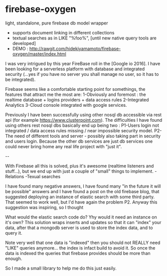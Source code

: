 # firebase-oxygen
light, standalone, pure firebase db model wrapper
- supports document linking in different collections
- textual searches as in LIKE "%foo%", [until new native query tools are developed]
- DEMO : http://rawgit.com/hidekiyamamoto/firebase-oxygen/master/index.html

I was very intrigued by this year FireBase roll in the [Google io 2016].
I have been looking for a serverless platform with database and integrated security (...yes if you have no server you shall manage no user, so it has to be integrated).

Firebase seems like a comfortable starting point for somethings, the features that attract me the most are:
1-Obviously and foremost : the realtime database + logins providers + data access rules
2-Integrated Analytics
3-Cloud console integrated with google services.

Previously I have been successfully using other nosql db accessible via rest api (for example https://www.clusterpoint.com).
The difficulties I have found using others rest nosql dbs basically end up being two :
P1-Users login not integrated / data access rules missing / near impossible security model.
P2-The need of different tools and server - possibly also taking part in security and users login. Because the other db services are just db services one could never bring home any real life project with "just it".

--

With Firebase all this is solved, plus it's awesome (realtime listeners and stuff...), but we end up with just a couple of "small" things to implement.
-Relations
-Texual searches

I have found many negative answers, I have found many "in the future it will be possible" answers and I have found a post on the old firebase blog, that suggested deploying an instance of elastic search with some third party.
That seemed to work well, but I'd have again the problem P2.
Anyway this suggestion was inspiring, so I thought

What would the elastic search code do? Yhy would it need an instance on it's own? This solution wraps inserts and updates so that it can "index" your data, after that a mongodb server is used to store the index data, and to query it.

Note very well that one data is "indexed" then you should not REALLY need "LIKE" queries anymore... the index is infact build to avoid it. So once the data is indexed the queries that firebase provides should be more than enough.

So I made a small library to help me do this just easily.


